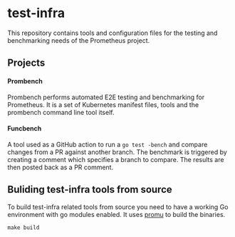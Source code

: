 # test-infra
This repository contains tools and configuration files for the testing and benchmarking needs of the Prometheus project.

## Projects 

#### Prombench
Prombench performs automated E2E testing and benchmarking for Prometheus. It is a set of Kubernetes manifest files, tools and the prombench command line tool itself.

#### Funcbench
A tool used as a GitHub action to run a `go test -bench` and compare changes from a PR against another branch. The benchmark is triggered by creating a comment which specifies a branch to compare. The results are then posted back as a PR comment.

## Buliding test-infra tools from source
To build test-infra related tools from source you need to have a working Go environment with go modules enabled. It uses [promu](https://github.com/prometheus/promu) to build the binaries.
```
make build
```